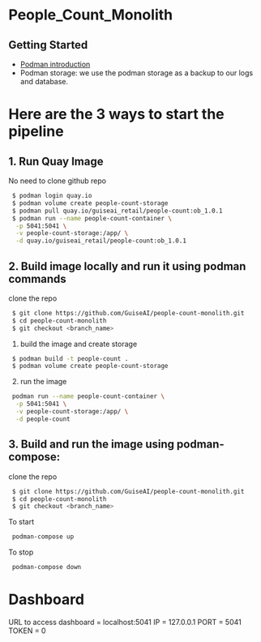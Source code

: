 # People_Count_Monolith 

## Getting Started
- [Podman introduction](https://docs.google.com/document/d/1xCdkYFhxJZ0CFcx8qAWM4bllG80WI3mCfBJfB-kdIKI/edit?usp=sharing)
- Podman storage: we use the podman storage as a backup to our logs and database.

# Here are the 3 ways to start the pipeline

## 1. Run Quay Image

No need to clone github repo

```sh
 $ podman login quay.io
 $ podman volume create people-count-storage
 $ podman pull quay.io/guiseai_retail/people-count:ob_1.0.1
 $ podman run --name people-count-container \
  -p 5041:5041 \
  -v people-count-storage:/app/ \
  -d quay.io/guiseai_retail/people-count:ob_1.0.1
```

## 2. Build image locally and run it using podman commands

clone the repo
```sh
 $ git clone https://github.com/GuiseAI/people-count-monolith.git
 $ cd people-count-monolith
 $ git checkout <branch_name>
```

1. build the image and create storage
```sh
 $ podman build -t people-count .
 $ podman volume create people-count-storage
```

2. run the image
```sh
 podman run --name people-count-container \
  -p 5041:5041 \
  -v people-count-storage:/app/ \
  -d people-count
```

## 3. Build and run the image using podman-compose:

clone the repo
```sh
 $ git clone https://github.com/GuiseAI/people-count-monolith.git
 $ cd people-count-monolith
 $ git checkout <branch_name>
```

To start
```sh
 podman-compose up
```

To stop
```sh
 podman-compose down
```

# Dashboard

URL to access dashboard = localhost:5041
IP = 127.0.0.1
PORT = 5041
TOKEN = 0 